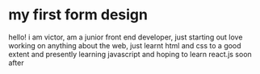 # my first form design

hello! i am victor, 
am a junior front end developer, just starting out
love working on anything about the web,
just learnt html and css to a good extent and
presently learning javascript and hoping to learn react.js soon after
